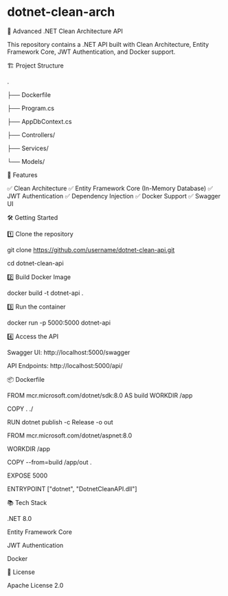 # dotnet-clean-arch
🚀 Advanced .NET Clean Architecture API

This repository contains a .NET API built with Clean Architecture, Entity Framework Core, JWT Authentication, and Docker support.

🏗️ Project Structure

.

├── Dockerfile

├── Program.cs

├── AppDbContext.cs

├── Controllers/

├── Services/

└── Models/

🎯 Features

✅ Clean Architecture
✅ Entity Framework Core (In-Memory Database)
✅ JWT Authentication
✅ Dependency Injection
✅ Docker Support
✅ Swagger UI

🛠️ Getting Started

1️⃣ Clone the repository

git clone https://github.com/username/dotnet-clean-api.git

cd dotnet-clean-api

2️⃣ Build Docker Image

docker build -t dotnet-api .

3️⃣ Run the container

docker run -p 5000:5000 dotnet-api

4️⃣ Access the API

Swagger UI: http://localhost:5000/swagger

API Endpoints: http://localhost:5000/api/

📦 Dockerfile

FROM mcr.microsoft.com/dotnet/sdk:8.0 AS build
WORKDIR /app

COPY . ./

RUN dotnet publish -c Release -o out

FROM mcr.microsoft.com/dotnet/aspnet:8.0

WORKDIR /app

COPY --from=build /app/out .

EXPOSE 5000

ENTRYPOINT ["dotnet", "DotnetCleanAPI.dll"]

📚 Tech Stack

.NET 8.0

Entity Framework Core

JWT Authentication

Docker

📜 License

Apache License 2.0

